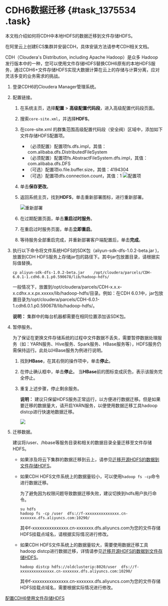 # CDH6数据迁移 {#task_1375534 .task}

本文档介绍如何将CDH中本地HDFS的数据迁移到文件存储HDFS。

在阿里云上创建ECS集群并安装CDH，具体安装方法请参考CDH相关文档。

CDH（Cloudera's Distribution, including Apache Hadoop）是众多 Hadoop 发行版本中的一种，您可以使用文件存储HDFS替换CDH6原有的本地HDFS服务，通过CDH6+文件存储HDFS实现大数据计算在云上的存储与计算分离，应对灵活多变的业务需求的挑战。

1.  登录CDH6的Cloudera Manager管理系统。
2.  配置链接。 
    1.  在系统主页，选择**配置** \> **高级配置代码段**，进入高级配置代码段页面。
    2.  搜索`core-site.xml`，并选择**HDFS**。
    3.  在core-site.xml 的群集范围高级配置代码段（安全阀）区域中，添加如下文件存储HDFS配置项。 

        -   （必须配置）配置项fs.dfs.impl，其值：com.alibaba.dfs.DistributedFileSystem
        -   （必须配置）配置项fs.AbstractFileSystem.dfs.impl，其值：com.alibaba.dfs.DFS
        -   （可选）配置项io.file.buffer.size，其值：4194304
        -   （可选）配置项dfs.connection.count，其值：1
        ![配置项](http://static-aliyun-doc.oss-cn-hangzhou.aliyuncs.com/assets/img/1095682/156447601053790_zh-CN.png)

    4.  单击**保存更改**。
    5.  返回系统主页，找到**HDFS**，单击重新部署图标，进行重新部署。 

        ![重新部署](http://static-aliyun-doc.oss-cn-hangzhou.aliyuncs.com/assets/img/1095682/156447601153793_zh-CN.png)

    6.  在过期配置页面，单击**重启过时服务**。
    7.  在重启过时服务页面，单击**立即重启**。
    8.  等待服务全部重启完成，并重新部署客户端配置后，单击**完成**。
3.  执行以下命令将文件系统HDFS的SDK包（aliyun-sdk-dfs-1.0.2-beta.jar \)，放置到CDH HDFS服务上存储jar包的路径下。其中jar包放置目录，请根据实际值替换。 

    ``` {#codeblock_c89_ljz_o8z}
    cp aliyun-sdk-dfs-1.0.2-beta.jar    /opt/cloudera/parcels/CDH-6.0.1-1.cdh6.0.1.p0.590678/lib/hadoop-hdfs/
    ```

    一般情况下，放置到/opt/cloudera/parcels/CDH-x.x.x-x.cdhx.x.x.px.xxxxx/lib/hadoop-hdfs/目录。例如：在CDH 6.0.1中，jar包放置目录为/opt/cloudera/parcels/CDH-6.0.1-1.cdh6.0.1.p0.590678/lib/hadoop-hdfs/。

    **说明：** 集群中的每台机器都需要在相同位置添加该SDK包。

4.  暂停服务。 

    为了保证在更换文件存储系统的过程中文件数据不丢失，需要暂停数据处理服务（如：YARN服务、Hive服务、Spark服务、HBase服务等），HDFS服务仍需保持运行。此处以HBase服务为例进行说明。

    1.  找到**HBase**，在其右侧的操作项中，单击**停止**。
    2.  在停止确认框中，单击**停止**。 当**HBase**前的图标变成灰色，表示该服务完全停止。
    3.  重复上述步骤，停止剩余服务。 

        **说明：** 建议只保留HDFS服务正常运行，以方便进行数据迁移。但是如果要迁移的数据量大，请开启YARN服务，以便使用数据迁移工具hadoop distcp进行快速地数据迁移。

        ![](http://static-aliyun-doc.oss-cn-hangzhou.aliyuncs.com/assets/img/1095682/156447601153849_zh-CN.png)

5.  迁移数据。 

    建议将/user、/hbase等服务目录和相关的数据目录全量迁移至文件存储HDFS。

    -   如果涉及将云下集群的数据迁移到云上，请参见[迁移开源HDFS的数据到文件存储HDFS](cn.zh-CN/最佳实践/迁移开源HDFS的数据到文件存储HDFS.md#)。
    -   如果CDH HDFS文件系统上的数据量较小，可以使用`hadoop fs -cp`命令进行数据迁移。

        为了避免因为权限问题导致数据迁移失败，建议切换到hdfs用户执行命令。

        ``` {#codeblock_l62_zi3_jso}
        su hdfs
        hadoop fs -cp /user  dfs://f-xxxxxxxxxxxxxxx.cn-xxxxxxx.dfs.aliyuncs.com:10290/
        ```

        其中f-xxxxxxxxxxxxxxx.cn-xxxxxxx.dfs.aliyuncs.com为您的文件存储HDFS挂载点域名，请根据实际情况进行修改。

    -   如果CDH HDFS文件系统上的数据量较大，需要使用数据迁移工具hadoop distcp进行数据迁移，详情请参见[迁移开源HDFS的数据到文件存储HDFS](cn.zh-CN/最佳实践/迁移开源HDFS的数据到文件存储HDFS.md#)。

        ``` {#codeblock_2ut_qm6_9ea}
        hadoop distcp hdfs://oldclusterip:8020/user  dfs://f-xxxxxxxxxxxxxxx.cn-xxxxxxx.dfs.aliyuncs.com:10290/
        ```

        其中f-xxxxxxxxxxxxxxx.cn-xxxxxxx.dfs.aliyuncs.com为您的文件存储HDFS挂载点域名，需要根据实际情况进行修改。


[配置CDH6使用文件存储HDFS](cn.zh-CN/最佳实践/在文件存储HDFS上使用CDH6/配置CDH6使用文件存储HDFS.md#)

